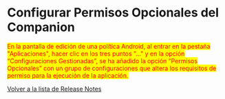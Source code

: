 # Configurar Permisos Opcionales del Companion

<mark style="color:red;">En la pantalla de edición de una política Android, al entrar en la pestaña "Aplicaciones", hacer clic en los tres puntos "..." y en la opción “Configuraciones Gestionadas”, se ha añadido la opción “Permisos Opcionales” con un grupo de configuraciones que altera los requisitos de permiso para la ejecución de la aplicación.</mark>

[Volver a la lista de Release Notes](./)
